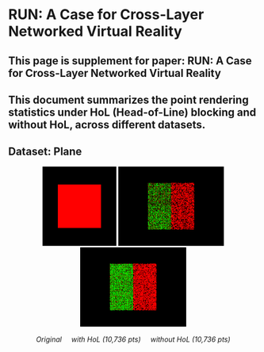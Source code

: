 # RUN: A Case for Cross-Layer Networked Virtual Reality
## This page is supplement for paper: RUN: A Case for Cross-Layer Networked Virtual Reality

This document summarizes the point rendering statistics under HoL (Head-of-Line) blocking and without HoL, across different datasets.
---
## Dataset: Plane

<p align="center">
  <img src="fig_example/Plane_orig.png" height="160"/>
  <img src="fig_example/Plane_wHoL.png" height="160"/>
  <img src="fig_example/Plane_woHoL.png" height="160"/>
</p>

<p align="center">
  <em>Original</em>&nbsp;&nbsp;&nbsp;&nbsp;
  <em>with HoL (10,736 pts)</em>&nbsp;&nbsp;&nbsp;&nbsp;
  <em>without HoL (10,736 pts)</em>
</p>

